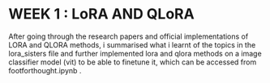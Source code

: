 # WEEK 1 : LoRA AND QLoRA

After going through the research papers and official implementations of LORA and QLORA methods, i summarised what i learnt of the topics in the lora_sisters file and further implemented lora and qlora methods on a image classifier model (vit) to be able to finetune it, which can be accessed from footforthought.ipynb .